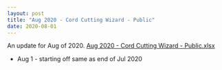 ```yaml
---
layout: post
title: "Aug 2020 - Cord Cutting Wizard - Public"
date: 2020-08-01
---
```

<p>An update for Aug of 2020. <a href="/Aug 2020 - Cord Cutting Wizard - Public.xlsx">Aug 2020 - Cord Cutting Wizard - Public.xlsx</a>
  <p>
    <ul>
      <li>Aug 1 - starting off same as end of Jul 2020
